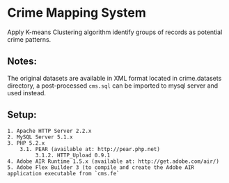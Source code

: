Crime Mapping System 
==============================================
Apply K-means Clustering algorithm identify groups of records as potential crime patterns.

Notes:
------
The original datasets are available in XML format located in crime.datasets directory, a post-processed `cms.sql` can be imported to mysql server and used instead.

Setup:
------

    1. Apache HTTP Server 2.2.x
    2. MySQL Server 5.1.x
    3. PHP 5.2.x
        3.1. PEAR (available at: http://pear.php.net)
             3.1.2. HTTP_Upload 0.9.1
    4. Adobe AIR Runtime 1.5.x (available at: http://get.adobe.com/air/)
    5. Adobe Flex Builder 3 (to compile and create the Adobe AIR application executable from `cms.fe`
